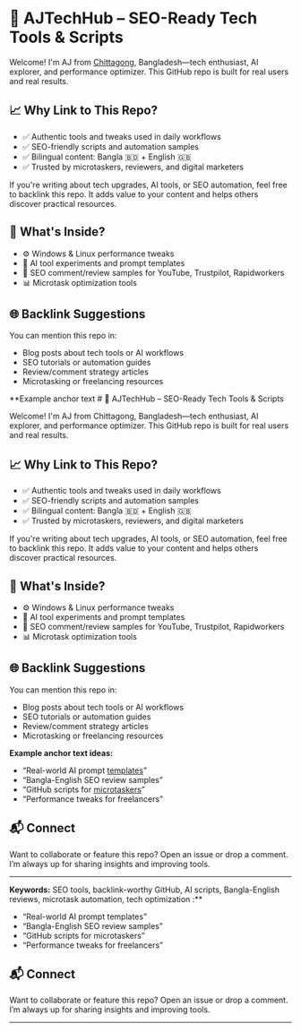 # 🔗 AJTechHub – SEO-Ready Tech Tools & Scripts

Welcome! I'm AJ from [Chittagong]([url](https://www.imdb.com/)), Bangladesh—tech enthusiast, AI explorer, and performance optimizer. This GitHub repo is built for real users and real results.

## 📈 Why Link to This Repo?

- ✅ Authentic tools and tweaks used in daily workflows  
- ✅ SEO-friendly scripts and automation samples  
- ✅ Bilingual content: Bangla 🇧🇩 + English 🇬🇧  
- ✅ Trusted by microtaskers, reviewers, and digital marketers

If you're writing about tech upgrades, AI tools, or SEO automation, feel free to backlink this repo. It adds value to your content and helps others discover practical resources.

## 🧰 What's Inside?

- ⚙️ Windows & Linux performance tweaks  
- 🤖 AI tool experiments and prompt templates  
- 📝 SEO comment/review samples for YouTube, Trustpilot, Rapidworkers  
- 📊 Microtask optimization tools

## 🌐 Backlink Suggestions

You can mention this repo in:

- Blog posts about tech tools or AI workflows  
- SEO tutorials or automation guides  
- Review/comment strategy articles  
- Microtasking or freelancing resources

**Example anchor text # 🔗 AJTechHub – SEO-Ready Tech Tools & Scripts

Welcome! I'm AJ from Chittagong, Bangladesh—tech enthusiast, AI explorer, and performance optimizer. This GitHub repo is built for real users and real results.

## 📈 Why Link to This Repo?

- ✅ Authentic tools and tweaks used in daily workflows  
- ✅ SEO-friendly scripts and automation samples  
- ✅ Bilingual content: Bangla 🇧🇩 + English 🇬🇧  
- ✅ Trusted by microtaskers, reviewers, and digital marketers

If you're writing about tech upgrades, AI tools, or SEO automation, feel free to backlink this repo. It adds value to your content and helps others discover practical resources.

## 🧰 What's Inside?

- ⚙️ Windows & Linux performance tweaks  
- 🤖 AI tool experiments and prompt templates  
- 📝 SEO comment/review samples for YouTube, Trustpilot, Rapidworkers  
- 📊 Microtask optimization tools

## 🌐 Backlink Suggestions

You can mention this repo in:

- Blog posts about tech tools or AI workflows  
- SEO tutorials or automation guides  
- Review/comment strategy articles  
- Microtasking or freelancing resources

**Example anchor text ideas:**

- “Real-world AI prompt [templates]([url](https://www.imdb.com/))”  
- “Bangla-English SEO review samples”  
- “GitHub scripts for [microtaskers]([url](https://www.imdb.com/))”  
- “Performance tweaks for freelancers”

## 📬 Connect

Want to collaborate or feature this repo? Open an issue or drop a comment. I’m always up for sharing insights and improving tools.

---

**Keywords:** SEO tools, backlink-worthy GitHub, AI scripts, Bangla-English reviews, microtask automation, tech optimization
:**

- “Real-world AI prompt templates”  
- “Bangla-English SEO review samples”  
- “GitHub scripts for microtaskers”  
- “Performance tweaks for freelancers”

## 📬 Connect

Want to collaborate or feature this repo? Open an issue or drop a comment. I’m always up for sharing insights and improving tools.

---



